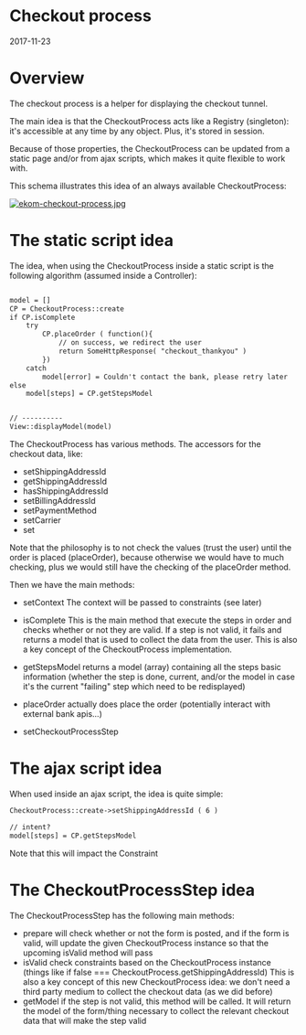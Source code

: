 Checkout process
=====================
2017-11-23





Overview
=============

The checkout process is a helper for displaying the checkout tunnel.

The main idea is that the CheckoutProcess acts like a Registry (singleton): it's accessible at any time by any object.
Plus, it's stored in session.

Because of those properties, the CheckoutProcess can be updated from a static page and/or from ajax scripts,
which makes it quite flexible to work with.

This schema illustrates this idea of an always available CheckoutProcess:

[![ekom-checkout-process.jpg](https://s19.postimg.org/hcps8ik8j/ekom-checkout-process.jpg)](https://postimg.org/image/eimmv2i27/)





The static script idea
===========================

The idea, when using the CheckoutProcess inside a static script is the following algorithm (assumed inside 
a Controller):

```txt

model = []
CP = CheckoutProcess::create
if CP.isComplete 
    try
        CP.placeOrder ( function(){
            // on success, we redirect the user
            return SomeHttpResponse( "checkout_thankyou" )
        })
    catch 
        model[error] = Couldn't contact the bank, please retry later
else
    model[steps] = CP.getStepsModel


// ----------
View::displayModel(model)
```


The CheckoutProcess has various methods.
The accessors for the checkout data, like:
 
- setShippingAddressId 
- getShippingAddressId 
- hasShippingAddressId 
- setBillingAddressId 
- setPaymentMethod 
- setCarrier 
- set 


Note that the philosophy is to not check the values (trust the user) until the order is placed (placeOrder),
because otherwise we would have to much checking, plus we would still have the checking of the placeOrder method.


Then we have the main methods:

- setContext
    The context will be passed to constraints (see later) 
- isComplete
    This is the main method that execute the steps in order and checks whether or not they are valid.
    If a step is not valid, it fails and returns a model that is used to collect the data from the user.
    This is also a key concept of the CheckoutProcess implementation.
    
- getStepsModel
    returns a model (array) containing all the steps basic information (whether the step is done, current, and/or the
    model in case it's the current "failing" step which need to be redisplayed)
- placeOrder
    actually does place the order (potentially interact with external bank apis...)
- setCheckoutProcessStep 


   




The ajax script idea
===========================

When used inside an ajax script, the idea is quite simple:

```txt
CheckoutProcess::create->setShippingAddressId ( 6 )

// intent?
model[steps] = CP.getStepsModel
```


Note that this will impact the Constraint




The CheckoutProcessStep idea
==============================

The CheckoutProcessStep has the following main methods:

- prepare
    will check whether or not the form is posted, and if the form is valid, will update the 
    given CheckoutProcess instance so that the upcoming isValid method will pass
- isValid
    check constraints based on the CheckoutProcess instance (things like if false === CheckoutProcess.getShippingAddressId)
    This is also a key concept of this new CheckoutProcess idea: we don't need a third party medium to collect the 
    checkout data (as we did before) 
- getModel
    if the step is not valid, this method will be called.
    It will return the model of the form/thing necessary to collect the relevant checkout data that will make the step valid




